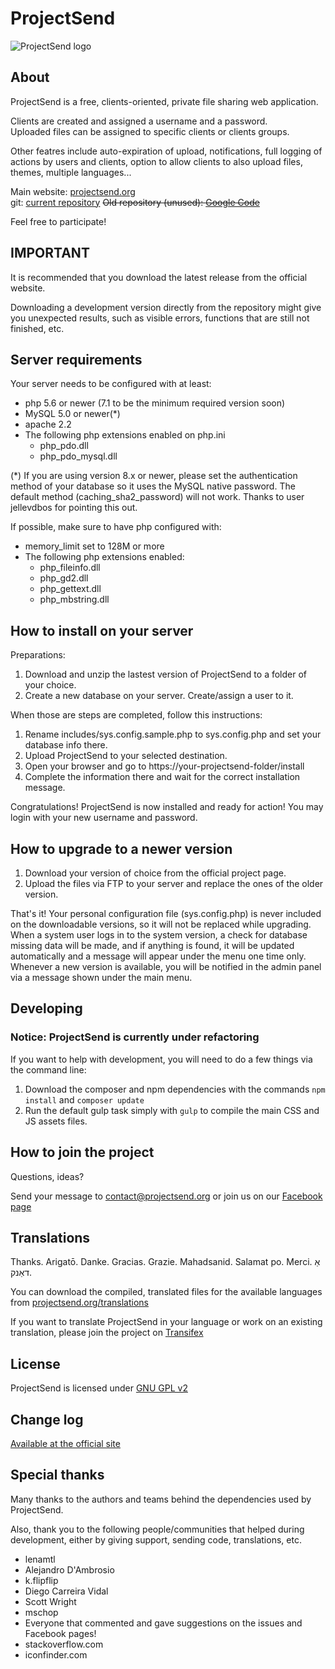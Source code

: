 # ProjectSend

![ProjectSend logo](https://www.projectsend.org/projectsend-logo-new.png)

## About

ProjectSend is a free, clients-oriented, private file sharing web application.

Clients are created and assigned a username and a password.  
Uploaded files can be assigned to specific clients or clients groups.

Other featres include auto-expiration of upload, notifications, full logging of actions by users and clients, option to allow clients to also upload files, themes, multiple languages...

Main website: [projectsend.org](https://www.projectsend.org)  
git: [current repository](https://github.com/projectsend/projectsend/)
~~Old repository (unused): [Google Code](http://code.google.com/p/clients-oriented-ftp)~~

Feel free to participate!

## IMPORTANT

It is recommended that you download the latest release from the official website.

Downloading a development version directly from the repository might give you unexpected results, such as visible errors, functions that are still not finished, etc.

## Server requirements

Your server needs to be configured with at least:

* php 5.6 or newer (7.1 to be the minimum required version soon)
* MySQL 5.0 or newer(*)
* apache 2.2
* The following php extensions enabled on php.ini
  * php_pdo.dll
  * php_pdo_mysql.dll

(*) If you are using version 8.x or newer, please set the authentication method of your database so it uses the MySQL native password. The default method (caching_sha2_password) will not work. Thanks to user jellevdbos for pointing this out.

If possible, make sure to have php configured with:

* memory_limit set to 128M or more
* The following php extensions enabled:
  * php_fileinfo.dll
  * php_gd2.dll
  * php_gettext.dll
  * php_mbstring.dll

## How to install on your server

Preparations:

1. Download and unzip the lastest version of ProjectSend to a folder of your choice.
2. Create a new database on your server. Create/assign a user to it.

When those are steps are completed, follow this instructions:

1. Rename includes/sys.config.sample.php to sys.config.php and set your database info there.
2. Upload ProjectSend to your selected destination.
3. Open your browser and go to https://your-projectsend-folder/install
4. Complete the information there and wait for the correct installation message.

Congratulations! ProjectSend is now installed and ready for action!
You may login with your new username and password.

## How to upgrade to a newer version

1. Download your version of choice from the official project page.
2. Upload the files via FTP to your server and replace the ones of the older version.

That's it!
Your personal configuration file (sys.config.php) is never included on the downloadable versions, so it will not be replaced while upgrading.
When a system user logs in to the system version, a check for database missing data will be made, and if anything is found, it will be updated automatically and a message will appear under the menu one time only.
Whenever a new version is available, you will be notified in the admin panel via a message shown under the main menu.

## Developing

### Notice: ProjectSend is currently under refactoring

If you want to help with development, you will need to do a few things via the command line:

1. Download the composer and npm dependencies with the commands ````npm install```` and ````composer update````
1. Run the default gulp task simply with ````gulp```` to compile the main CSS and JS assets files.

## How to join the project

Questions, ideas?

Send your message to contact@projectsend.org or join us on our [Facebook page](https://www.facebook.com/projectsend/)

## Translations

Thanks. Arigatō. Danke. Gracias. Grazie. Mahadsanid. Salamat po. Merci. אַ דאַנק.

You can download the compiled, translated files for the available languages from [projectsend.org/translations](https://www.projectsend.org/translations/)

If you want to translate ProjectSend in your language or work on an existing translation, please join the project on [Transifex](https://www.transifex.com/projects/p/projectsend)

## License

ProjectSend is licensed under [GNU GPL v2](http://www.gnu.org/licenses/old-licenses/gpl-2.0.html)

## Change log

[Available at the official site](http://www.projectsend.org/change-log/)

## Special thanks

Many thanks to the authors and teams behind the dependencies used by ProjectSend.

Also, thank you to the following people/communities that helped during development, either by giving support, sending code, translations, etc.

* lenamtl
* Alejandro D'Ambrosio
* k.flipflip
* Diego Carreira Vidal
* Scott Wright
* mschop
* Everyone that commented and gave suggestions on the issues and Facebook pages!
* stackoverflow.com
* iconfinder.com